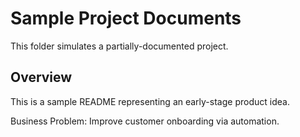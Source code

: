# Sample Project Documents

This folder simulates a partially-documented project.

Overview
--------

This is a sample README representing an early-stage product idea.

Business Problem: Improve customer onboarding via automation.

